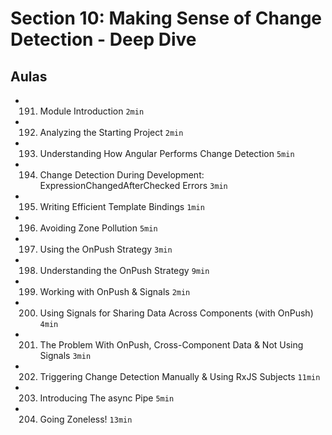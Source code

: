 # Section 10: Making Sense of Change Detection - Deep Dive

## Aulas
- 191. Module Introduction `2min`
- 192. Analyzing the Starting Project `2min`
- 193. Understanding How Angular Performs Change Detection `5min`
- 194. Change Detection During Development: ExpressionChangedAfterChecked Errors `3min`
- 195. Writing Efficient Template Bindings `1min`
- 196. Avoiding Zone Pollution `5min`
- 197. Using the OnPush Strategy `3min`
- 198. Understanding the OnPush Strategy `9min`
- 199. Working with OnPush & Signals `2min`
- 200. Using Signals for Sharing Data Across Components (with OnPush) `4min`
- 201. The Problem With OnPush, Cross-Component Data & Not Using Signals `3min`
- 202. Triggering Change Detection Manually & Using RxJS Subjects `11min`
- 203. Introducing The async Pipe `5min`
- 204. Going Zoneless! `13min`
